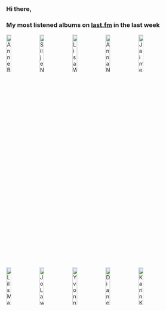 ### Hi there, 

### My most listened albums on [last.fm](https://www.last.fm/user/jfdesignnet) in the last week

[<img src='https://lastfm.freetls.fastly.net/i/u/300x300/45e2c28819e3773a39aaae9122aefe52.jpg' width='16%' height='16%' alt='Anne Bisson - Four Seasons in Jazz Live at Bernies'>](https://www.last.fm/music/anne%2bbisson/four%2bseasons%2bin%2bjazz%2blive%2bat%2bbernie%2527s)&nbsp;
[<img src='https://lastfm.freetls.fastly.net/i/u/300x300/6ee403597a4bc1b5a1d73f871c544caf.jpg' width='16%' height='16%' alt='Silje Nergaard - Silje Nergaard'>](https://www.last.fm/music/silje%2bnergaard/silje%2bnergaard)&nbsp;
[<img src='https://lastfm.freetls.fastly.net/i/u/300x300/84a6610777e54bfbbb28beb52d9432ee.jpg' width='16%' height='16%' alt='Lisa Wahlandt - Wowowonder'>](https://www.last.fm/music/lisa%2bwahlandt/wowowonder)&nbsp;
[<img src='https://lastfm.freetls.fastly.net/i/u/300x300/14205bd79d1c41429c3f5af3fe85a9a6.jpg' width='16%' height='16%' alt='Anna Nygren - My Songs'>](https://www.last.fm/music/anna%2bnygren/my%2bsongs)&nbsp;
[<img src='https://lastfm.freetls.fastly.net/i/u/300x300/25c45e94d2de4894970ee22548830e5a.jpg' width='16%' height='16%' alt='Jaimee Paul - Melancholy Baby'>](https://www.last.fm/music/jaimee%2bpaul/melancholy%2bbaby)&nbsp;
<br>
[<img src='https://lastfm.freetls.fastly.net/i/u/300x300/1a33e413296d7d5fbc22553b05a0b753.jpg' width='16%' height='16%' alt='Lils Mackintosh - 40 Years On Stage'>](https://www.last.fm/music/lils%2bmackintosh/40%2byears%2bon%2bstage)&nbsp;
[<img src='https://lastfm.freetls.fastly.net/i/u/300x300/e89a174b9b2149e894f0d675e68c8418.jpg' width='16%' height='16%' alt='Jo Lawry - I Want to Be Happy'>](https://www.last.fm/music/jo%2blawry/i%2bwant%2bto%2bbe%2bhappy)&nbsp;
[<img src='https://lastfm.freetls.fastly.net/i/u/300x300/50de1854268548389eb03fd4a96e30d5.jpg' width='16%' height='16%' alt='Yvonne Smeets - Under a Cloud'>](https://www.last.fm/music/yvonne%2bsmeets/under%2ba%2bcloud)&nbsp;
[<img src='https://lastfm.freetls.fastly.net/i/u/300x300/6c3063927b500273f77ea759b6032b62.jpg' width='16%' height='16%' alt='Diane Schuur - Running on Faith'>](https://www.last.fm/music/diane%2bschuur/running%2bon%2bfaith)&nbsp;
[<img src='https://lastfm.freetls.fastly.net/i/u/300x300/476f13a600f7423cb80bbf63020c0c64.jpg' width='16%' height='16%' alt='Karin Krog - Where Flamingos Fly'>](https://www.last.fm/music/karin%2bkrog/where%2bflamingos%2bfly)&nbsp;
<br>

